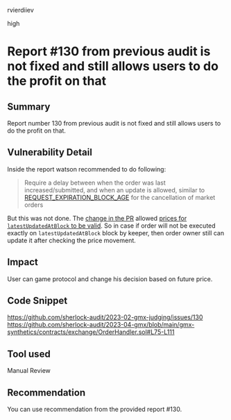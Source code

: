 rvierdiiev

high

# Report #130 from previous audit is not fixed and still allows users to do the profit on that

## Summary
Report number 130 from previous audit is not fixed and still allows users to do the profit on that.
## Vulnerability Detail
Inside the report watson recommended to do following:
> Require a delay between when the order was last increased/submitted, and when an update is allowed, similar to [REQUEST_EXPIRATION_BLOCK_AGE](https://github.com/sherlock-audit/2023-02-gmx/blob/main/gmx-synthetics/contracts/exchange/ExchangeUtils.sol#L24) for the cancellation of market orders

But this was not done. The [change in the PR](https://github.com/gmx-io/gmx-synthetics/pull/111/files) allowed [prices for `latestUpdatedAtBlock` to be valid](https://github.com/sherlock-audit/2023-04-gmx/blob/main/gmx-synthetics/contracts/order/DecreaseOrderUtils.sol#L146). So in case if order will not be executed exactly on `latestUpdatedAtBlock` block by keeper, then order owner still can update it after checking the price movement.
## Impact
User can game protocol and change his decision based on future price.
## Code Snippet
https://github.com/sherlock-audit/2023-02-gmx-judging/issues/130
https://github.com/sherlock-audit/2023-04-gmx/blob/main/gmx-synthetics/contracts/exchange/OrderHandler.sol#L75-L111
## Tool used

Manual Review

## Recommendation
You can use recommendation from the provided report #130.